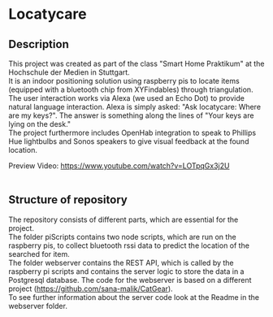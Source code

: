 # Locatycare

## Description
This project was created as part of the class "Smart Home Praktikum" at the Hochschule der Medien in Stuttgart.<br>
It is an indoor positioning solution using raspberry pis to locate items (equipped with a bluetooth chip from XYFindables) through triangulation. The user interaction works via Alexa (we used an Echo Dot) to provide natural language interaction. Alexa is simply asked: "Ask locatycare: Where are my keys?". The answer is something along the lines of "Your keys are lying on the desk."<br>
The project furthermore includes OpenHab integration to speak to Phillips Hue lightbulbs and Sonos speakers to give visual feedback at the found location. 

Preview Video: https://www.youtube.com/watch?v=LOTpqGx3j2U
<br><br>
## Structure of repository
The repository consists of different parts, which are essential for the project. <br>
The folder piScripts contains two node scripts, which are run on the raspberry pis, to collect bluetooth rssi data to predict the location of the searched for item. <br>
The folder webserver contains the REST API, which is called by the raspberry pi scripts and contains the server logic to store the data in a Postgresql database. The code for the webserver is based on a different project (https://github.com/sana-malik/CatGear).<br>
To see further information about the server code look at the Readme in the webserver folder.